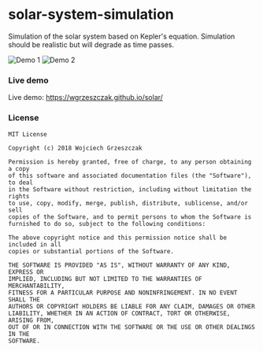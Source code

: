 # solar-system-simulation
Simulation of the solar system based on Kepler's equation. Simulation should be realistic but will degrade as time passes.

![Demo 1](https://wgrzeszczak.github.io/solar/demo1.png)
![Demo 2](https://wgrzeszczak.github.io/solar/demo2.png)


### Live demo
Live demo: https://wgrzeszczak.github.io/solar/

### License
```
MIT License

Copyright (c) 2018 Wojciech Grzeszczak

Permission is hereby granted, free of charge, to any person obtaining a copy
of this software and associated documentation files (the "Software"), to deal
in the Software without restriction, including without limitation the rights
to use, copy, modify, merge, publish, distribute, sublicense, and/or sell
copies of the Software, and to permit persons to whom the Software is
furnished to do so, subject to the following conditions:

The above copyright notice and this permission notice shall be included in all
copies or substantial portions of the Software.

THE SOFTWARE IS PROVIDED "AS IS", WITHOUT WARRANTY OF ANY KIND, EXPRESS OR
IMPLIED, INCLUDING BUT NOT LIMITED TO THE WARRANTIES OF MERCHANTABILITY,
FITNESS FOR A PARTICULAR PURPOSE AND NONINFRINGEMENT. IN NO EVENT SHALL THE
AUTHORS OR COPYRIGHT HOLDERS BE LIABLE FOR ANY CLAIM, DAMAGES OR OTHER
LIABILITY, WHETHER IN AN ACTION OF CONTRACT, TORT OR OTHERWISE, ARISING FROM,
OUT OF OR IN CONNECTION WITH THE SOFTWARE OR THE USE OR OTHER DEALINGS IN THE
SOFTWARE.
```
